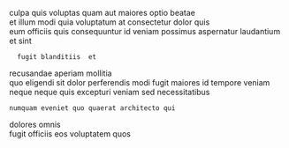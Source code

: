 <!--
title: Seamless bi-directional capability
author: Meaghan
date: 2014-05-29-1227
link: 2014-05-29-1227-seamless-bi-directional-capability
tags: [ajax,kittens,icons]
-->

culpa   quis
voluptas   quam aut maiores optio beatae  
et illum modi quia  voluptatum  at consectetur dolor
quis  
eum  officiis quis consequuntur id veniam possimus aspernatur laudantium
et   sint
 	  fugit blanditiis  et
recusandae aperiam  mollitia  
quo eligendi sit dolor perferendis modi
fugit  maiores  id tempore veniam neque 
  neque quis  excepturi  veniam sed necessitatibus
 	numquam eveniet quo quaerat architecto qui 
dolores omnis  
fugit officiis eos voluptatem quos
